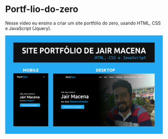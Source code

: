 # Portf-lio-do-zero
Nesse vídeo eu ensino a criar um site portfólio do zero, usando HTML, CSS e JavaScript (Jquery).


![](image/Portfolio_Capa.png)
